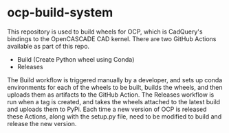 # ocp-build-system

This repository is used to build wheels for OCP, which is CadQuery's bindings to the OpenCASCADE CAD kernel. There are two GitHub Actions available as part of this repo.

* Build (Create Python wheel using Conda)
* Releases

The Build workflow is triggered manually by a developer, and sets up conda environments for each of the wheels to be built, builds the wheels, and then uploads them as artifacts to the GitHub Action. The Releases workflow is run when a tag is created, and takes the wheels attached to the latest build and uploads them to PyPi. Each time a new version of OCP is released these Actions, along with the setup.py file, need to be modified to build and release the new version.
